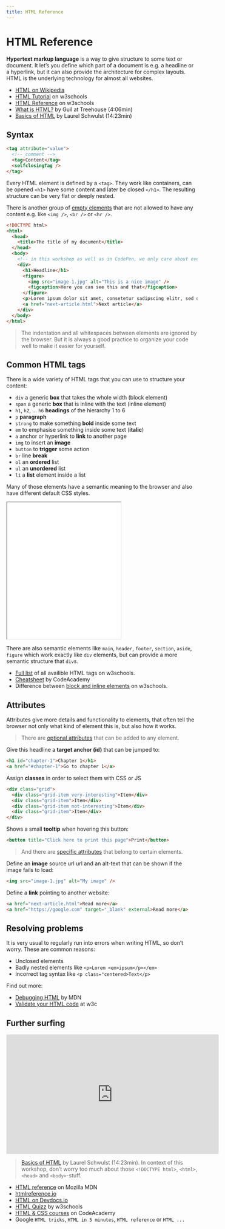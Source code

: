 ```yaml
---
title: HTML Reference
---
```


# HTML Reference

**Hypertext markup language** is a way to give structure to some text or document. It let’s you define which part of a document is e.g. a headline or a hyperlink, but it can also provide the architecture for complex layouts. HTML is the underlying technology for almost all websites.

- [HTML on Wikipedia](https://en.wikipedia.org/wiki/HTML)
- [HTML Tutorial](https://www.w3schools.com/html/default.asp) on w3schools
- [HTML Reference](https://www.w3schools.com/tags/default.asp) on w3schools
- [What is HTML?](https://www.youtube.com/watch?v=W-6OY9eI3hk) by Guil at Treehouse (4:06min)
- [Basics of HTML](https://www.youtube.com/watch?v=CkzbI1Tv_rQ) by Laurel Schwulst (14:23min)

## Syntax

```html
<tag attribute="value">
  <!-- comment -->
  <tag>Content</tag>
  <selfclosingTag />
</tag>
```

Every HTML element is defined by a `<tag>`. They work like containers, can be opened `<h1>` have some content and later be closed `</h1>`. The resulting structure can be very flat or deeply nested.

There is another group of [empty elements](https://developer.mozilla.org/en-US/docs/Glossary/Empty_element) that are not allowed to have any content e.g. like `<img />`, `<br />` or `<hr />`.

```html
<!DOCTYPE html>
<html>
  <head>
    <title>The title of my document</title>
  </head>
  <body>
    <!-- in this workshop as well as in CodePen, we only care about everything inside the body element -->
    <div>
      <h1>Headline</h1>
      <figure>
        <img src="image-1.jpg" alt="This is a nice image" />
        <figcaption>Here you can see this and that</figcaption>
      </figure>
      <p>Lorem ipsum dolor sit amet, consetetur sadipscing elitr, sed diam nonumy eirmod tempor invidunt ut labore et dolore magna aliquyam erat, sed diam voluptua.</p>
      <a href="next-article.html">Next article</a>
    </div>
  </body>
</html>
```

> The indentation and all whitespaces between elements are ignored by the browser. But it is always a good practice to organize your code well to make it easier for yourself.

## Common HTML tags
There is a wide variety of HTML tags that you can use to structure your content:

- `div` a generic **box** that takes the whole width (block element)
- `span` a generic **box** that is inline with the text (inline element)
- `h1`, `h2`, ... `h6` **headings** of the hierarchy 1 to 6
- `p` **paragraph**
- `strong` to make something **bold** inside some text
- `em` to emphasise something inside some text (**italic**)
- `a` anchor or hyperlink to **link** to another page
- `img` to insert an **image**
- `button` to **trigger** some action
- `br` line **break**
- `ol` an **ordered** list
- `ul` an **unordered** list
- `li` a **list** element inside a list

Many of those elements have a semantic meaning to the browser and also have different default CSS styles.

<iframe height="360" src="/examples/a-few-more-html-elements/embed"></iframe>

There are also semantic elements like `main`, `header`, `footer`, `section`, `aside`, `figure` which work exactly like `div` elements, but can provide a more semantic structure that `div`s.

- [Full list](https://www.w3schools.com/tags/ref_byfunc.asp) of all availible HTML tags on w3schools.
- [Cheatsheet](https://www.codecademy.com/learn/learn-html/modules/learn-html-elements/cheatsheet) by CodeAcademy
- Difference between [block and inline elements](https://www.w3schools.com/html/html_blocks.asp) on w3schools.

## Attributes
Attributes give more details and functionality to elements, that often tell the browser not only what kind of element this is, but also how it works.

> There are [optional attributes](https://www.w3schools.com/tags/ref_standardattributes.asp) that can be added to any element.

Give this headline a **target anchor (id)** that can be jumped to:
```html
<h1 id="chapter-1">Chapter 1</h1>
<a href="#chapter-1">Go to chapter 1</a>
```

Assign **classes** in order to select them with CSS or JS
```html
<div class="grid">
  <div class="grid-item very-interesting">Item</div>
  <div class="grid-item">Item</div>
  <div class="grid-item not-interesting">Item</div>
  <div class="grid-item">Item</div>
</div>
```

Shows a small **tooltip** when hovering this button:
```html
<button title="Click here to print this page">Print</button>
```

> And there are [specific attributes](https://www.w3schools.com/tags/ref_attributes.asp) that belong to certain elements.

Define an **image** source url url and an alt-text that can be shown if the image fails to load:
```html
<img src="image-1.jpg" alt="My image" />
```
Define a **link** pointing to another website:
```html
<a href="next-article.html">Read more</a>
<a href="https://google.com" target="_blank" external>Read more</a>
```

## Resolving problems
It is very usual to regularly run into errors when writing HTML, so don’t worry. These are common reasons:
- Unclosed elements
- Badly nested elements like `<p>Lorem <em>ipsum</p></em>`
- Incorrect tag syntax like `<p class="centered>Text</p>`

Find out more:
- [Debugging HTML](https://developer.mozilla.org/en-US/docs/Learn/HTML/Introduction_to_HTML/Debugging_HTML) by MDN
- [Validate your HTML code](https://validator.w3.org/#validate_by_input) at w3c

## Further surfing

<div class="iframe video-wrapper">
  <iframe width="560" height="315" src="https://www.youtube.com/embed/CkzbI1Tv_rQ" title="YouTube video player" frameborder="0" allow="accelerometer; autoplay; clipboard-write; encrypted-media; gyroscope; picture-in-picture" allowfullscreen></iframe>
</div>

> [Basics of HTML](https://www.youtube.com/watch?v=CkzbI1Tv_rQ) by Laurel Schwulst (14:23min). In context of this workshop, don’t worry too much about those `<!DOCTYPE html>`, `<html>`, `<head>` and `<body>`-stuff.

- [HTML reference](https://developer.mozilla.org/en-US/docs/Web/HTML) on Mozilla MDN
- [htmlreference.io](https://htmlreference.io)
- [HTML on Devdocs.io](https://devdocs.io/html/)
- [HTML Quizz](https://www.w3schools.com/quiztest/quiztest.asp?qtest=HTML) by w3schools
- [HTML & CSS courses](https://www.codecademy.com/catalog/language/html-css) on CodeAcademy
- Google `HTML tricks`, `HTML in 5 minutes`, `HTML reference` or `HTML ...`
